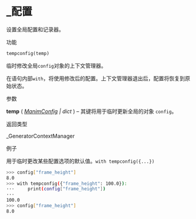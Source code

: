 # \_配置

设置全局配置和记录器。

功能

```py
tempconfig(temp)
```

临时修改全局`config`对象的上下文管理器。

在语句内部`with`，将使用修改后的配置。上下文管理器退出后，配置将恢复到原始状态。

参数

**temp** ( [_ManimConfig_]() _|_ _dict_ ) – 其键将用于临时更新全局的对象 `config`。

返回类型

\_GeneratorContextManager

例子

用于临时更改某些配置选项的默认值。`with tempconfig({...})`

```sh
>>> config["frame_height"]
8.0
>>> with tempconfig({"frame_height": 100.0}):
···     print(config["frame_height"])
···
100.0
>>> config["frame_height"]
8.0
```
